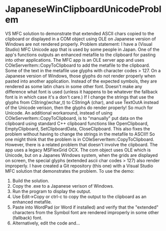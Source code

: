 # JapaneseWinClipboardUnicodeProblem
VS MFC solution to demonstrate that extended ASCII chars copied to the clipboard or displayed in a COM object using OLE on Japanese version of Windows are not rendered properly.
Problem statement: I have a (Visual Studio) MFC Unicode app that is used by some people in Japan. One of the app's functions outputs an enhanced metafile to the clipboard for pasting into other applications. The MFC app is an OLE server app and uses COleServerItem::CopyToClipboard to add the metafile to the clipboard. Some of the text in the metafile use glyphs with character codes > 127. On a Japanese version of Windows, those glyphs do not render properly when pasted into another application. Instead of the expected symbols, they are rendered as some latin chars in some other font. Doesn't make any difference what font is used (unless it happens to be whatever the fallback font is in which case it's a don't care.) If I change the strings that use the glyphs from CString(wchar_t) to CStringA (char), and use TextOutA instead of the Unicode verison, then the glyphs do render properly! So much for Unicode.
An additional workaround, instead of using COleServerItem::CopyToClipboard, is to "manually" put data on the clipboard using standard C++ clipboard functions like OpenClipboard, EmptyClipboard, SetClipboardData, CloseClipboard. This also fixes the problem without having to change the strings in the metafile to ASCII!! So one might think that the problem is in COleServerItem::CopyToClipboard.
However, there is a related problem that doesn't involve the clipboard. The app uses a legacy MSFlexGrid OCX. The com object uses OLE which is Unicode, but on a Japanes Windows system, when the grids are displayed on screen, the special glyphs (extended ascii char codes > 127) also render improperly.
I have created a Git repository (this one) with a Visual Studio MFC solution that demonstrates the problem.
To use the demo:
1.	Build the solution.
2.	Copy the .exe to a Japanese verison of Windows.
3.	Run the program to display the output.
4.	Use Edit->Copy or ctrl-c to copy the output to the clipboard as an enhanced metafile.
5.	Paste into WordPad (or Word if installed) and verify that the "extended" characters from the Symbol font are rendered improperly in some other (fallback) font.
6.	Alternatively, edit the code and… 
